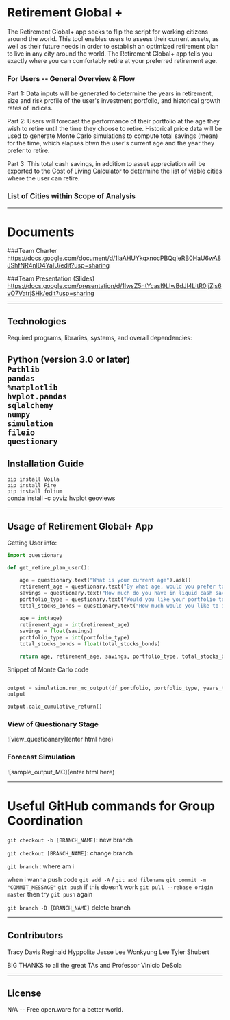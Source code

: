 # Retirement Global +
The Retirement Global+ app seeks to flip the script for working citizens around the world. This tool enables users to assess their current assets, as well as their future needs in order to establish an optimized retirement plan to live in any city around the world. The Retirement Global+ app tells you exactly where you can comfortably retire at your preferred retirement age.


### For Users -- General Overview & Flow

Part 1: Data inputs will be generated to determine the years in retirement, size and risk profile of the user's investment portfolio, and historical growth rates of indices.    

Part 2: Users will forecast the performance of their portfolio at the age they wish to retire until the time they choose to retire. Historical price data will be used to generate Monte Carlo simulations to compute total savings (mean) for the time, which elapses btwn the user's current age and the year they prefer to retire.

Part 3: This total cash savings, in addition to asset appreciation will be exported to the Cost of Living Calculator to determine the list of viable cities where the user can retire.

### List of Cities within Scope of Analysis


---

# Documents

###Team Charter
<br>
https://docs.google.com/document/d/1laAHUYkqxnocPBQqIeRB0HaU6wA8JShfNR4nlD4YaIU/edit?usp=sharing

###Team Presentation (Slides)
<br>
https://docs.google.com/presentation/d/1lwsZ5ntYcasI9LIwBdJl4LitR0IjZjs6vO7VatrjSHk/edit?usp=sharing

---

## Technologies

Required programs, libraries, systems, and overall dependencies:

Python (version 3.0 or later)
<br>
`Pathlib`
<br>
`pandas`
<br>
`%matplotlib`
<br>
`hvplot.pandas`
<br>
`sqlalchemy`
<br>
`numpy`
<br>
`simulation`
<br>
`fileio`
<br>
`questionary`
---

## Installation Guide

`pip install Voila`
<br>
`pip install Fire`
<br>
`pip install folium`
<br>
conda install -c pyviz hvplot geoviews

---

## Usage of Retirement Global+ App

Getting User info:

```python
import questionary

def get_retire_plan_user():

    age = questionary.text("What is your current age").ask()
    retirement_age = questionary.text("By what age, would you prefer to retire?").ask()
    savings = questionary.text("How much do you have in liquid cash savings (USD)").ask()
    portfolio_type = questionary.text("Would you like your portfolio to be conservative[1], conservatively moderate[2], or moderate[3]? (Enter 1, 2, or 3)").ask()
    total_stocks_bonds = questionary.text("How much would you like to invest in stocks and bonds?").ask()
        
    age = int(age)
    retirement_age = int(retirement_age)
    savings = float(savings)
    portfolio_type = int(portfolio_type)
    total_stocks_bonds = float(total_stocks_bonds)

    return age, retirement_age, savings, portfolio_type, total_stocks_bonds
```

Snippet of Monte Carlo code

```python

output = simulation.run_mc_output(df_portfolio, portfolio_type, years_to_retirement)
output

output.calc_cumulative_return()

```

### View of Questionary Stage
![view_questioanary](enter html here)

### Forecast Simulation
![sample_output_MC](enter html here)

---

# Useful GitHub commands for Group Coordination

`git checkout -b [BRANCH_NAME]`: new branch

`git checkout [BRANCH_NAME]`: change branch

`git branch` : where am i

when i wanna push code
`git add -A` / `git add filename`
`git commit -m "COMMIT_MESSAGE"`
`git push`
if this doesn’t work
`git pull --rebase origin master`
then try `git push` again

`git branch -D {BRANCH_NAME}` delete branch

---

## Contributors

Tracy Davis
Reginald Hyppolite
Jesse Lee
Wonkyung Lee
Tyler Shubert

BIG THANKS to all the great TAs and Professor Vinicio DeSola

---

## License

N/A -- Free open.ware for a better world.